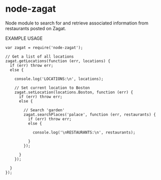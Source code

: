 node-zagat
==========

Node module to search for and retrieve associated information from restaurants posted on Zagat.

EXAMPLE USAGE
```
var zagat = require('node-zagat');

// Get a list of all locations
zagat.getLocations(function (err, locations) {
  if (err) throw err;
  else {

    console.log('LOCATIONS:\n', locations);

    // Set current location to Boston
    zagat.setLocation(locations.Boston, function (err) {
      if (err) throw err;
      else {

        // Search 'garden'
        zagat.searchPlaces('palace', function (err, restaurants) {
          if (err) throw err;
          else {

            console.log('\nRESTAURANTS:\n', restaurants);

          }
        });

      }
    });

  }
});

```
